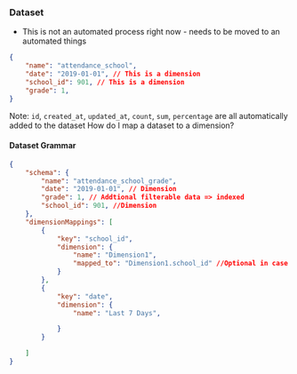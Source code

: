 ### Dataset
- This is not an automated process right now - needs to be moved to an automated things
```json
{
    "name": "attendance_school",
    "date": "2019-01-01", // This is a dimension
    "school_id": 901, // This is a dimension
    "grade": 1,
}
```

Note: `id`, `created_at`, `updated_at`, `count`, `sum`, `percentage` are all automatically added to the dataset
How do I map a dataset to a dimension?

#### Dataset Grammar
```json
{
    "schema": {
        "name": "attendance_school_grade",
        "date": "2019-01-01", // Dimension
        "grade": 1, // Addtional filterable data => indexed
        "school_id": 901, //Dimension
    },
    "dimensionMappings": [
        {
            "key": "school_id",
            "dimension": {
                "name": "Dimension1",
                "mapped_to": "Dimension1.school_id" //Optional in case of time.
            }
        },
        {
            "key": "date",
            "dimension": {
                "name": "Last 7 Days",

            }
        }

    ]
}
```